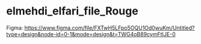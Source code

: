 # elmehdi_elfari_file_Rouge

Figma:
https://www.figma.com/file/FXTwH5LFpo5OQU1Od0wuKm/Untitled?type=design&node-id=0-1&mode=design&t=TWG4oB89cymFtIJE-0




